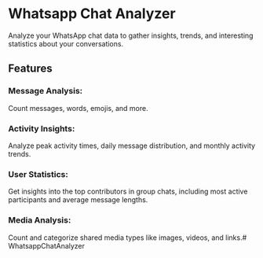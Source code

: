 # Whatsapp Chat Analyzer

Analyze your WhatsApp chat data to gather insights, trends, and interesting statistics about your conversations.
## Features
### Message Analysis:
Count messages, words, emojis, and more.
### Activity Insights:
Analyze peak activity times, daily message distribution, and monthly activity trends.
### User Statistics:
Get insights into the top contributors in group chats, including most active participants and average message lengths.
### Media Analysis:
Count and categorize shared media types like images, videos, and links.# WhatsappChatAnalyzer
